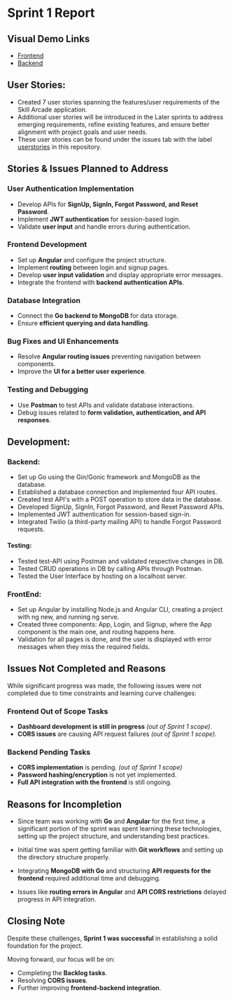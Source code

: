 # Sprint 1 Report

## Visual Demo Links
- [Frontend](https://drive.google.com/file/d/1wLm-qh37Ih8RsFMu-TMAoJNtcbJZStD_/view?usp=sharing)
- [Backend](https://uflorida-my.sharepoint.com/:v:/g/personal/spabbathi_ufl_edu/Ean2Ve1wj4xEtgGceMtBZ4sBMSX4zHehqoICCcBVmN8iBQ?nav=eyJyZWZlcnJhbEluZm8iOnsicmVmZXJyYWxBcHAiOiJPbmVEcml2ZUZvckJ1c2luZXNzIiwicmVmZXJyYWxBcHBQbGF0Zm9ybSI6IldlYiIsInJlZmVycmFsTW9kZSI6InZpZXciLCJyZWZlcnJhbFZpZXciOiJNeUZpbGVzTGlua0NvcHkifX0&e=0E9E5X)

## User Stories:
- Created 7 user stories spanning the features/user requirements of the Skill Arcade application. 
- Additional user stories will be introduced in the Later sprints to address emerging requirements, refine existing features, and ensure better alignment with project goals and user needs.
- These user stories can be found under the issues tab with the label [userstories](https://github.com/NavyaDurgam98/SkillArcade/issues) in this repository.


## Stories & Issues Planned to Address  
 
### User Authentication Implementation  
- Develop APIs for **SignUp, SignIn, Forgot Password, and Reset Password**.  
- Implement **JWT authentication** for session-based login.  
- Validate **user input** and handle errors during authentication.  

### Frontend Development  
- Set up **Angular** and configure the project structure.  
- Implement **routing** between login and signup pages.  
- Develop **user input validation** and display appropriate error messages.  
- Integrate the frontend with **backend authentication APIs**.  

### Database Integration  
- Connect the **Go backend to MongoDB** for data storage.  
- Ensure **efficient querying and data handling**.  

### Bug Fixes and UI Enhancements  
- Resolve **Angular routing issues** preventing navigation between components.  
- Improve the **UI for a better user experience**.  

### Testing and Debugging  
- Use **Postman** to test APIs and validate database interactions.  
- Debug issues related to **form validation, authentication, and API responses**.  



## Development:
### Backend:  
- Set up Go using the Gin/Gonic framework and MongoDB as the database.  
- Established a database connection and implemented four API routes.  
- Created test API's with a POST operation to store data in the database.  
- Developed SignUp, SignIn, Forgot Password, and Reset Password APIs.  
- Implemented JWT authentication for session-based sign-in.  
- Integrated Twilio (a third-party mailing API) to handle Forgot Password requests.
#### Testing:
- Tested test-API using Postman and validated respective changes in DB.
- Tested CRUD operations in DB by calling APIs through Postman.
- Tested the User Interface by hosting on a localhost server.
### FrontEnd:
- Set up Angular by installing Node.js and Angular CLI, creating a project with ng new, and running ng serve.  
- Created three components: App, Login, and Signup, where the App component is the main one, and routing happens here.   
- Validation for all pages is done, and the user is displayed with error messages when they miss the required fields.

## Issues Not Completed and Reasons  

While significant progress was made, the following issues were not completed due to time constraints and learning curve challenges:  

### Frontend Out of Scope Tasks  
- **Dashboard development is still in progress** *(out of Sprint 1 scope)*.  
- **CORS issues** are causing API request failures *(out of Sprint 1 scope)*.  

### Backend Pending Tasks  
- **CORS implementation** is pending. *(out of Sprint 1 scope)*
- **Password hashing/encryption** is not yet implemented.  
- **Full API integration with the frontend** is still ongoing.  

## Reasons for Incompletion  

- Since team was working with **Go** and **Angular** for the first time, a significant portion of the sprint was spent learning these technologies, setting up the project structure, and understanding best practices.  

- Initial time was spent getting familiar with **Git workflows** and setting up the directory structure properly.  

- Integrating **MongoDB with Go** and structuring **API requests for the frontend** required additional time and debugging.  

- Issues like **routing errors in Angular** and **API CORS restrictions** delayed progress in API integration.  



## Closing Note  

Despite these challenges, **Sprint 1 was successful** in establishing a solid foundation for the project.  

Moving forward, our focus will be on:  
- Completing the **Backlog tasks**.  
- Resolving **CORS issues**.  
- Further improving **frontend-backend integration**.  





